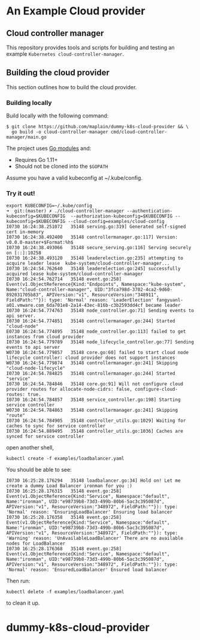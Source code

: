 # An Example Cloud provider

## Cloud controller manager

This repository provides tools and scripts for building and testing an example `Kubernetes cloud-controller-manager`.

## Building the cloud provider

This section outlines how to build the cloud provider.

### Building locally

Build locally with the following command:

```shell
$ git clone https://github.com/maplain/dummy-k8s-cloud-provider && \
  go build -o cloud-controller-manager cmd/cloud-controller-manager/main.go
```

The project uses [Go modules](https://github.com/golang/go/wiki/Modules) and:
* Requires Go 1.11+
* Should not be cloned into the `$GOPATH`

Assume you have a valid kubeconfig at ~/.kube/config.

### Try it out!
```shell
export KUBECONFIG=~/.kube/config
➜  git:(master) ✗ ./cloud-controller-manager --authentication-kubeconfig=$KUBECONFIG  --authorization-kubeconfig=$KUBECONFIG --kubeconfig=$KUBECONFIG --cloud-config=examples/cloud-config
I0730 16:24:38.251072   35148 serving.go:319] Generated self-signed cert in-memory
I0730 16:24:38.492400   35148 controllermanager.go:117] Version: v0.0.0-master+$Format:%h$
I0730 16:24:38.493066   35148 secure_serving.go:116] Serving securely on [::]:10258
I0730 16:24:38.493120   35148 leaderelection.go:235] attempting to acquire leader lease  kube-system/cloud-controller-manager...
I0730 16:24:54.762640   35148 leaderelection.go:245] successfully acquired lease kube-system/cloud-controller-manager
I0730 16:24:54.762714   35148 event.go:258] Event(v1.ObjectReference{Kind:"Endpoints", Namespace:"kube-system", Name:"cloud-controller-manager", UID:"3fca798d-3702-4ca2-9d60-892031705b83", APIVersion:"v1", ResourceVersion:"348911", FieldPath:""}): type: 'Normal' reason: 'LeaderElection' fangyuanl-a01.vmware.com_6da701e8-2a14-43ec-816b-c3b2593dd4cf became leader
I0730 16:24:54.774763   35148 node_controller.go:71] Sending events to api server.
I0730 16:24:54.774851   35148 controllermanager.go:244] Started "cloud-node"
E0730 16:24:54.774895   35148 node_controller.go:113] failed to get instances from cloud provider
I0730 16:24:54.779789   35148 node_lifecycle_controller.go:77] Sending events to api server
W0730 16:24:54.779857   35148 core.go:60] failed to start cloud node lifecycle controller: cloud provider does not support instances
W0730 16:24:54.779874   35148 controllermanager.go:241] Skipping "cloud-node-lifecycle"
I0730 16:24:54.784825   35148 controllermanager.go:244] Started "service"
I0730 16:24:54.784846   35148 core.go:91] Will not configure cloud provider routes for allocate-node-cidrs: false, configure-cloud-routes: true.
I0730 16:24:54.784857   35148 service_controller.go:198] Starting service controller
W0730 16:24:54.784863   35148 controllermanager.go:241] Skipping "route"
I0730 16:24:54.784905   35148 controller_utils.go:1029] Waiting for caches to sync for service controller
I0730 16:24:54.889495   35148 controller_utils.go:1036] Caches are synced for service controller
``` 

open another shell,
```shell
kubectl create -f examples/loadbalancer.yaml
```

You should be able to see:
```shell
I0730 16:25:28.176294   35148 loadbalancer.go:34] Hold on! Let me create a dummy Load Balancer ironman for you :)
I0730 16:25:28.176315   35148 event.go:258] Event(v1.ObjectReference{Kind:"Service", Namespace:"default", Name:"ironman", UID:"e98739b8-73d3-499b-80b6-5ac3c395087d", APIVersion:"v1", ResourceVersion:"348972", FieldPath:""}): type: 'Normal' reason: 'EnsuringLoadBalancer' Ensuring load balancer
I0730 16:25:28.176358   35148 event.go:258] Event(v1.ObjectReference{Kind:"Service", Namespace:"default", Name:"ironman", UID:"e98739b8-73d3-499b-80b6-5ac3c395087d", APIVersion:"v1", ResourceVersion:"348972", FieldPath:""}): type: 'Warning' reason: 'UnAvailableLoadBalancer' There are no available nodes for LoadBalancer
I0730 16:25:28.176368   35148 event.go:258] Event(v1.ObjectReference{Kind:"Service", Namespace:"default", Name:"ironman", UID:"e98739b8-73d3-499b-80b6-5ac3c395087d", APIVersion:"v1", ResourceVersion:"348972", FieldPath:""}): type: 'Normal' reason: 'EnsuredLoadBalancer' Ensured load balancer
```

Then run:
```shell
kubectl delete -f examples/loadbalancer.yaml
```
to clean it up.
# dummy-k8s-cloud-provider
